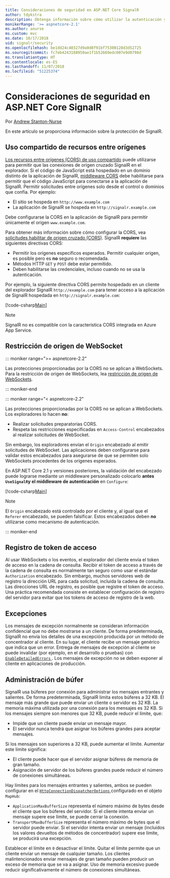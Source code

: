 ```yaml
---
title: Consideraciones de seguridad en ASP.NET Core SignalR
author: tdykstra
description: Obtenga información sobre cómo utilizar la autenticación y autorización en ASP.NET Core SignalR.
monikerRange: '>= aspnetcore-2.1'
ms.author: anurse
ms.custom: mvc
ms.date: 10/17/2018
uid: signalr/security
ms.openlocfilehash: be1dd24c40327d9a0d8f91bf75300128d3d52725
ms.sourcegitcommit: fc7eb4243188950ae1f1b52669edc007e9d0798d
ms.translationtype: HT
ms.contentlocale: es-ES
ms.lasthandoff: 11/07/2018
ms.locfileid: "51225374"
---
```

# <a name="security-considerations-in-aspnet-core-signalr"></a>Consideraciones de seguridad en ASP.NET Core SignalR

Por [Andrew Stanton-Nurse](https://twitter.com/anurse)

En este artículo se proporciona información sobre la protección de SignalR.

## <a name="cross-origin-resource-sharing"></a>Uso compartido de recursos entre orígenes

[Los recursos entre orígenes (CORS) de uso compartido](https://www.w3.org/TR/cors/) puede utilizarse para permitir que las conexiones de origen cruzado SignalR en el explorador. Si el código de JavaScript está hospedado en un dominio distinto de la aplicación de SignalR, [middleware CORS](xref:security/cors) debe habilitarse para permitir que el código JavaScript para conectarse a la aplicación de SignalR. Permitir solicitudes entre orígenes solo desde el control o dominios que confía. Por ejemplo:

* El sitio se hospeda en `http://www.example.com`
* La aplicación de SignalR se hospeda en `http://signalr.example.com`

Debe configurarse la CORS en la aplicación de SignalR para permitir únicamente el origen `www.example.com`.

Para obtener más información sobre cómo configurar la CORS, vea [solicitudes habilitar de origen cruzado (CORS)](xref:security/cors). SignalR **requiere** las siguientes directivas CORS:

* Permitir los orígenes específicos esperados. Permitir cualquier origen, es posible pero es **no** seguro o recomendada.
* Métodos HTTP `GET` y `POST` debe estar permitido.
* Deben habilitarse las credenciales, incluso cuando no se usa la autenticación.

Por ejemplo, la siguiente directiva CORS permite hospedado en un cliente del explorador SignalR `http://example.com` para tener acceso a la aplicación de SignalR hospedada en `http://signalr.example.com`:

[!code-csharp[Main](security/sample/Startup.cs?name=snippet1)]

> [!NOTE]
> SignalR no es compatible con la característica CORS integrada en Azure App Service.

## <a name="websocket-origin-restriction"></a>Restricción de origen de WebSocket

::: moniker range=">= aspnetcore-2.2"

Las protecciones proporcionadas por la CORS no se aplican a WebSockets. Para la restricción de origen de WebSockets, lea [restricción de origen de WebSockets](xref:fundamentals/websockets#websocket-origin-restriction).

::: moniker-end

::: moniker range="< aspnetcore-2.2"

Las protecciones proporcionadas por la CORS no se aplican a WebSockets. Los exploradores lo hacen **no**:

* Realizar solicitudes preparatorias CORS.
* Respeta las restricciones especificadas en `Access-Control` encabezados al realizar solicitudes de WebSocket.

Sin embargo, los exploradores envían el `Origin` encabezado al emitir solicitudes de WebSocket. Las aplicaciones deben configurarse para validar estos encabezados para asegurarse de que se permiten solo WebSockets procedentes de los orígenes esperados.

En ASP.NET Core 2.1 y versiones posteriores, la validación del encabezado puede lograrse mediante un middleware personalizado colocarlo **antes `UseSignalR`y el middleware de autenticación** en `Configure`:

[!code-csharp[Main](security/sample/Startup.cs?name=snippet2)]

> [!NOTE]
> El `Origin` encabezado está controlado por el cliente y, al igual que el `Referer` encabezado, se pueden falsificar. Estos encabezados deben **no** utilizarse como mecanismo de autenticación.

::: moniker-end

## <a name="access-token-logging"></a>Registro de token de acceso

Al usar WebSockets o los eventos, el explorador del cliente envía el token de acceso en la cadena de consulta. Recibir el token de acceso a través de la cadena de consulta es normalmente tan seguro como usar el estándar `Authorization` encabezado. Sin embargo, muchos servidores web de registro la dirección URL para cada solicitud, incluida la cadena de consulta. Las direcciones URL de registro, es posible que registre el token de acceso. Una práctica recomendada consiste en establecer configuración de registro del servidor para evitar que los tokens de acceso de registro de la web.

## <a name="exceptions"></a>Excepciones

Los mensajes de excepción normalmente se consideran información confidencial que no debe mostrarse a un cliente. De forma predeterminada, SignalR no envía los detalles de una excepción producida por un método de concentrador al cliente. En su lugar, el cliente recibe un mensaje genérico que indica que un error. Entrega de mensajes de excepción al cliente se puede invalidar (por ejemplo, en el desarrollo o pruebas) con [ `EnableDetailedErrors` ](xref:signalr/configuration#configure-server-options). Los mensajes de excepción no se deben exponer al cliente en aplicaciones de producción.

## <a name="buffer-management"></a>Administración de búfer

SignalR usa búferes por conexión para administrar los mensajes entrantes y salientes. De forma predeterminada, SignalR limita estos búferes a 32 KB. El mensaje más grande que puede enviar un cliente o servidor es 32 KB. La memoria máxima utilizada por una conexión para los mensajes es 32 KB. Si los mensajes siempre son menores que 32 KB, puede reducir el límite, que:

* Impide que un cliente puede enviar un mensaje mayor.
* El servidor nunca tendrá que asignar los búferes grandes para aceptar mensajes.

Si los mensajes son superiores a 32 KB, puede aumentar el límite. Aumentar este límite significa:

* El cliente puede hacer que el servidor asignar búferes de memoria de gran tamaño.
* Asignación de servidor de los búferes grandes puede reducir el número de conexiones simultáneas.

Hay límites para los mensajes entrantes y salientes, ambos se pueden configurar en el [ `HttpConnectionDispatcherOptions` ](xref:signalr/configuration#configure-server-options) configurado en el objeto `MapHub`:

* `ApplicationMaxBufferSize` representa el número máximo de bytes desde el cliente que los búferes del servidor. Si el cliente intenta enviar un mensaje supere ese límite, se puede cerrar la conexión.
* `TransportMaxBufferSize` representa el número máximo de bytes que el servidor puede enviar. Si el servidor intenta enviar un mensaje (incluidos los valores devueltos de métodos de concentrador) supere ese límite, se producirá una excepción.

Establecer el límite en `0` desactivar el límite. Quitar el límite permite que un cliente enviar un mensaje de cualquier tamaño. Los clientes malintencionados enviar mensajes de gran tamaño pueden producir un exceso de memoria que se va a asignar. Uso de memoria excesivo puede reducir significativamente el número de conexiones simultáneas.

